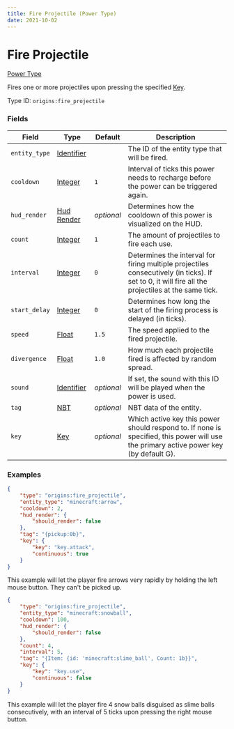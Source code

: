 ```yaml
---
title: Fire Projectile (Power Type)
date: 2021-10-02
---
```


# Fire Projectile

[Power Type](../power_types.md)

Fires one or more projectiles upon pressing the specified [Key](../data_types/key.md).

Type ID: `origins:fire_projectile`


### Fields

Field  | Type | Default | Description
-------|------|---------|-------------
`entity_type` | [Identifier](../data_types/identifier.md) | | The ID of the entity type that will be fired.
`cooldown` | [Integer](../data_types/integer.md) | `1` | Interval of ticks this power needs to recharge before the power can be triggered again.
`hud_render` | [Hud Render](../data_types/hud_render.md) | _optional_ | Determines how the cooldown of this power is visualized on the HUD.
`count` | [Integer](../data_types/integer.md) | `1` | The amount of projectiles to fire each use.
`interval` | [Integer](../data_types/integer.md) | `0` | Determines the interval for firing multiple projectiles consecutively (in ticks). If set to 0, it will fire all the projectiles at the same tick.
`start_delay` | [Integer](../data_types/integer.md) | `0` | Determines how long the start of the firing process is delayed (in ticks).
`speed` | [Float](../data_types/float.md) | `1.5` | The speed applied to the fired projectile.
`divergence` | [Float](../data_types/float.md) | `1.0` | How much each projectile fired is affected by random spread.
`sound` | [Identifier](../data_types/identifier.md) | _optional_ | If set, the sound with this ID will be played when the power is used.
`tag` | [NBT](../data_types/nbt.md) | _optional_ | NBT data of the entity.
`key` | [Key](../data_types/key.md) | _optional_ | Which active key this power should respond to. If none is specified, this power will use the primary active power key (by default G).


### Examples

```json
{
  	"type": "origins:fire_projectile",
	"entity_type": "minecraft:arrow",
  	"cooldown": 2,
	"hud_render": {
		"should_render": false
	},
	"tag": "{pickup:0b}",
	"key": {
		"key": "key.attack",
		"continuous": true
	}
}
```

This example will let the player fire arrows very rapidly by holding the left mouse button. They can't be picked up.
<br>

```json
{
    "type": "origins:fire_projectile",
    "entity_type": "minecraft:snowball",
    "cooldown": 100,
    "hud_render": {
        "should_render": false
    },
    "count": 4,
    "interval": 5,
    "tag": "{Item: {id: 'minecraft:slime_ball', Count: 1b}}",
    "key": {
        "key": "key.use",
        "continuous": false
    }
}
```

This example will let the player fire 4 snow balls disguised as slime balls consecutively, with an interval of 5 ticks upon pressing the right mouse button.
